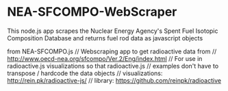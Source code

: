 NEA-SFCOMPO-WebScraper
======================

This node.js app scrapes the Nuclear Energy Agency's Spent Fuel Isotopic Composition Database and returns fuel rod data as javascript objects

from NEA-SFCOMPO.js
// Webscraping app to get radioactive data from
//	http://www.oecd-nea.org/sfcompo/Ver.2/Eng/index.html
// For use in radioactive.js visualizations so that radioactive.js
//	examples don't have to transpose / hardcode the data objects
//  visualizations: http://rein.pk/radioactive-js/
//  library: https://github.com/reinpk/radioactive
